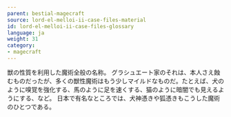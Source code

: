 ```yaml
---
parent: bestial-magecraft
source: lord-el-melloi-ii-case-files-material
id: lord-el-melloi-ii-case-files-glossary
language: ja
weight: 31
category:
- magecraft
---
```


獣の性質を利用した魔術全般の名称。
グラシュエート家のそれは、本人さえ蝕むものだったが、多くの獣性魔術はもう少しマイルドなものだ。たとえば、犬のように嗅覚を強化する、馬のように足を速くする、猫のように暗闇でも見えるようにする、など。
日本で有名なところでは、犬神憑きや狐憑きもこうした魔術のひとつである。
